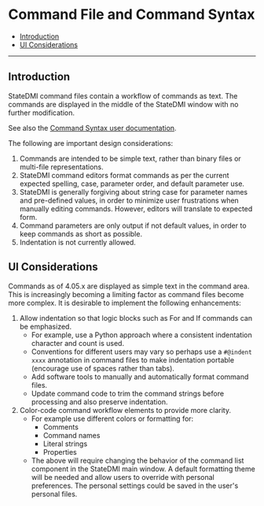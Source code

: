 # Command File and Command Syntax #

*   [Introduction](#introduction)
*   [UI Considerations](#ui-considerations)

-----------------

## Introduction ##

StateDMI command files contain a workflow of commands as text.
The commands are displayed in the middle of the StateDMI window with no further modification.

See also the [Command Syntax user documentation](https://learn.openwaterfoundation.org/cdss-app-statedmi-doc-user/command-ref/command-syntax/).

The following are important design considerations:

1.  Commands are intended to be simple text, rather than binary files or multi-file representations.
2.  StateDMI command editors format commands as per the current expected spelling, case, parameter order,
    and default parameter use.
3.  StateDMI is generally forgiving about string case for parameter names and pre-defined values,
    in order to minimize user frustrations when manually editing commands.
    However, editors will translate to expected form.
4.  Command parameters are only output if not default values, in order to keep commands as short as possible.
5.  Indentation is not currently allowed.

## UI Considerations ##

Commands as of 4.05.x are displayed as simple text in the command area.
This is increasingly becoming a limiting factor as command files become more complex.
It is desirable to implement the following enhancements:

1.  Allow indentation so that logic blocks such as For and If commands can be emphasized.
    *   For example, use a Python approach where a consistent indentation character and count is used.
    *   Conventions for different users may vary so perhaps use a `#@indent xxxx` annotation
        in command files to make indentation portable (encourage use of spaces rather than tabs).
    *   Add software tools to manually and automatically format command files.
    *   Update command code to trim the command strings before processing and also preserve indentation.
2.  Color-code command workflow elements to provide more clarity.
    *   For example use different colors or formatting for:
        +   Comments
        +   Command names
        +   Literal strings
        +   Properties
    *   The above will require changing the behavior of the command list component in the StateDMI main window.
        A default formatting theme will be needed and allow users to override with personal preferences.
        The personal settings could be saved in the user's personal files.
